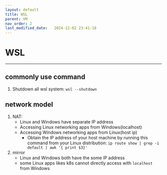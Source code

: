 ```yaml
---
layout: default
title: WSL
parent: VM
nav_order: 2
last_modified_date:   2024-12-02 23:41:18
---
```


# WSL
---
## commonly use command
1. Shutdown all wsl system: `wsl --shutdown`

## network model
1. NAT:
   - Linux and Windows have separate IP address
   - Accessing Linux networking apps from Windows(localhost)  
   - Accessing Windows networking apps from Linux(host ip)
     - Obtain the IP address of your host machine by running this command from your Linux distribution: `ip route show | grep -i default | awk '{ print $3}'`
1. mirror
   - Linux and Windows both have the some IP address
   - some Linux apps likes k8s cannot directly access with `localhost` from Windows 